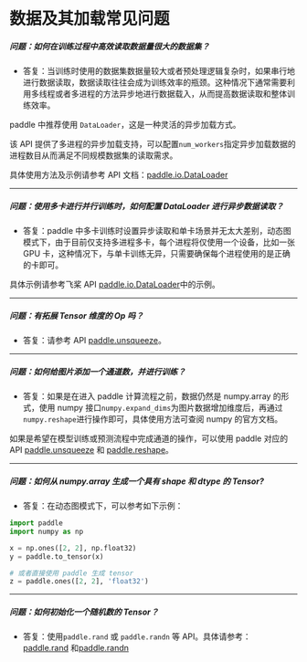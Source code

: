 # 数据及其加载常见问题


##### 问题：如何在训练过程中高效读取数据量很大的数据集？

+ 答复：当训练时使用的数据集数据量较大或者预处理逻辑复杂时，如果串行地进行数据读取，数据读取往往会成为训练效率的瓶颈。这种情况下通常需要利用多线程或者多进程的方法异步地进行数据载入，从而提高数据读取和整体训练效率。

paddle 中推荐使用 `DataLoader`，这是一种灵活的异步加载方式。

该 API 提供了多进程的异步加载支持，可以配置`num_workers`指定异步加载数据的进程数目从而满足不同规模数据集的读取需求。

具体使用方法及示例请参考 API 文档：[paddle.io.DataLoader](https://www.paddlepaddle.org.cn/documentation/docs/zh/api/paddle/io/DataLoader_cn.html#dataloader)

----------

##### 问题：使用多卡进行并行训练时，如何配置 DataLoader 进行异步数据读取？

+ 答复：paddle 中多卡训练时设置异步读取和单卡场景并无太大差别，动态图模式下，由于目前仅支持多进程多卡，每个进程将仅使用一个设备，比如一张 GPU 卡，这种情况下，与单卡训练无异，只需要确保每个进程使用的是正确的卡即可。

具体示例请参考飞桨 API [paddle.io.DataLoader](https://www.paddlepaddle.org.cn/documentation/docs/zh/api/paddle/io/DataLoader_cn.html#dataloader)中的示例。

----------


##### 问题：有拓展 Tensor 维度的 Op 吗？

+ 答复：请参考 API [paddle.unsqueeze](https://www.paddlepaddle.org.cn/documentation/docs/zh/api/paddle/unsqueeze_cn.html#unsqueez)。

----------


##### 问题：如何给图片添加一个通道数，并进行训练？

+ 答复：如果是在进入 paddle 计算流程之前，数据仍然是 numpy.array 的形式，使用 numpy 接口`numpy.expand_dims`为图片数据增加维度后，再通过`numpy.reshape`进行操作即可，具体使用方法可查阅 numpy 的官方文档。

如果是希望在模型训练或预测流程中完成通道的操作，可以使用 paddle 对应的 API [paddle.unsqueeze](https://www.paddlepaddle.org.cn/documentation/docs/zh/api/paddle/unsqueeze_cn.html#unsqueeze) 和 [paddle.reshape](https://www.paddlepaddle.org.cn/documentation/docs/zh/api/paddle/reshape_cn.html#reshape)。

----------


##### 问题：如何从 numpy.array 生成一个具有 shape 和 dtype 的 Tensor?

+ 答复：在动态图模式下，可以参考如下示例：

```python
import paddle
import numpy as np

x = np.ones([2, 2], np.float32)
y = paddle.to_tensor(x)

# 或者直接使用 paddle 生成 tensor
z = paddle.ones([2, 2], 'float32')
```

----------

##### 问题：如何初始化一个随机数的 Tensor？

+ 答复：使用`paddle.rand` 或 `paddle.randn` 等 API。具体请参考：
[paddle.rand](https://www.paddlepaddle.org.cn/documentation/docs/zh/api/paddle/rand_cn.html#rand) 和[paddle.randn](https://www.paddlepaddle.org.cn/documentation/docs/zh/api/paddle/randn_cn.html#randn)
